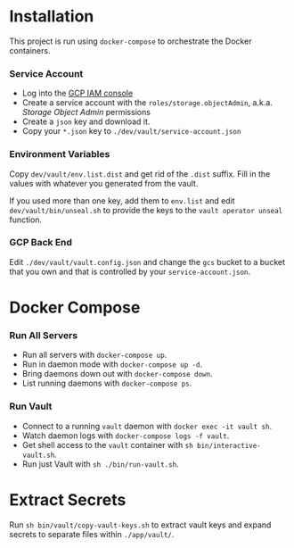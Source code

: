 # Installation

This project is run using `docker-compose` to orchestrate the Docker containers.

### Service Account

- Log into the [GCP IAM console](https://console.cloud.google.com/iam-admin/serviceaccounts?authuser=2&cloudshell=true&project=chris-esplin)
- Create a service account with the `roles/storage.objectAdmin`, a.k.a. _Storage Object Admin_ permissions
- Create a `json` key and download it.
- Copy your `*.json` key to `./dev/vault/service-account.json`

### Environment Variables

Copy `dev/vault/env.list.dist` and get rid of the `.dist` suffix. Fill in the values with whatever you generated from the vault.

If you used more than one key, add them to `env.list` and edit `dev/vault/bin/unseal.sh` to provide the keys to the `vault operator unseal` function.

### GCP Back End

Edit `./dev/vault/vault.config.json` and change the `gcs` bucket to a bucket that you own and that is controlled by your `service-account.json`.

# Docker Compose

### Run All Servers

- Run all servers with `docker-compose up`.
- Run in daemon mode with `docker-compose up -d`.
- Bring daemons down out with `docker-compose down`.
- List running daemons with `docker-compose ps`.

### Run Vault

- Connect to a running `vault` daemon with `docker exec -it vault sh`.
- Watch daemon logs with `docker-compose logs -f vault`.
- Get shell access to the `vault` container with `sh bin/interactive-vault.sh`.
- Run just Vault with `sh ./bin/run-vault.sh`.

# Extract Secrets

Run `sh bin/vault/copy-vault-keys.sh` to extract vault keys and expand secrets to separate files within `./app/vault/`.
